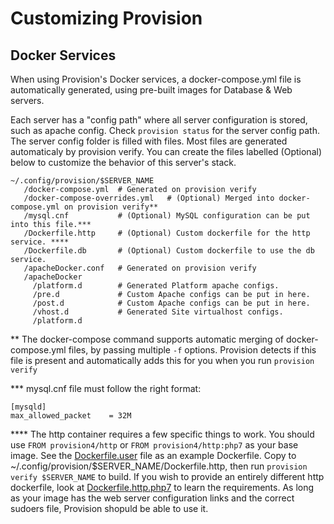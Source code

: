 # Customizing Provision

## Docker Services

When using Provision's Docker services, a docker-compose.yml file is automatically generated, using pre-built images for Database & Web servers.

Each server has a "config path" where all server configuration is stored, such as apache config. Check `provision status` for the server config path. The server config folder is filled with files. Most files are generated automaticaly by provision verify. You can create the files labelled \(Optional\) below to customize the behavior of this server's stack.

```
~/.config/provision/$SERVER_NAME
   /docker-compose.yml  # Generated on provision verify
   /docker-compose-overrides.yml   # (Optional) Merged into docker-compose.yml on provision verify** 
   /mysql.cnf           # (Optional) MySQL configuration can be put into this file.*** 
   /Dockerfile.http     # (Optional) Custom dockerfile for the http service. ****
   /Dockerfile.db       # (Optional) Custom dockerfile to use the db service.
   /apacheDocker.conf   # Generated on provision verify
   /apacheDocker
     /platform.d        # Generated Platform apache configs. 
     /pre.d             # Custom Apache configs can be put in here.
     /post.d            # Custom Apache configs can be put in here.
     /vhost.d           # Generated Site virtualhost configs.
     /platform.d
```

** The docker-compose command supports automatic merging of docker-compose.yml files, by passing multiple `-f` options. Provision detects if this file is present and automatically adds this for you when you run `provision verify`

*** mysql.cnf file must follow the right format:

```
[mysqld]
max_allowed_packet    = 32M
```

**** The http container requires a few specific things to work. You should use `FROM provision4/http` or `FROM provision4/http:php7` as your base image.  See the [Dockerfile.user](dockerfiles/Dockerfile.user) file as an example Dockerfile. Copy to ~/.config/provision/$SERVER_NAME/Dockerfile.http, then run `provision verify $SERVER_NAME` to build. If you wish to provide an entirely different http dockerfile, look at [Dockerfile.http.php7](dockerfiles/Dockerfile.http.php7) to learn the requirements. As long as your image has the web server configuration links and the correct sudoers file, Provision shopuld be able to use it.


